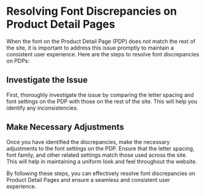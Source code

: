 # Resolving Font Discrepancies on Product Detail Pages

When the font on the Product Detail Page (PDP) does not match the rest of the site, it is important to address this issue promptly to maintain a consistent user experience. Here are the steps to resolve font discrepancies on PDPs:

## Investigate the Issue

First, thoroughly investigate the issue by comparing the letter spacing and font settings on the PDP with those on the rest of the site. This will help you identify any inconsistencies.

## Make Necessary Adjustments

Once you have identified the discrepancies, make the necessary adjustments to the font settings on the PDP. Ensure that the letter spacing, font family, and other related settings match those used across the site. This will help in maintaining a uniform look and feel throughout the website.

By following these steps, you can effectively resolve font discrepancies on Product Detail Pages and ensure a seamless and consistent user experience.